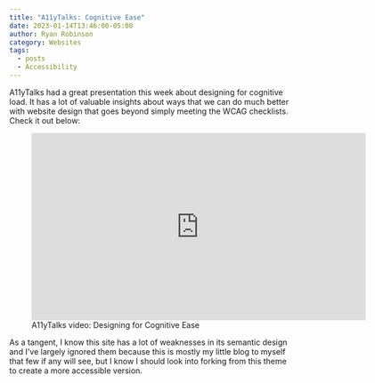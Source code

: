 ```yaml
---
title: "A11yTalks: Cognitive Ease"
date: 2023-01-14T13:46:00-05:00
author: Ryan Robinson
category: Websites
tags:
  - posts
  - Accessibility
---
```


A11yTalks had a great presentation this week about designing for cognitive load. It has a lot of valuable insights about ways that we can do much better with website design that goes beyond simply meeting the WCAG checklists. Check it out below:

<figure><iframe allow="accelerometer; autoplay; clipboard-write; encrypted-media; gyroscope; picture-in-picture" allowfullscreen="" frameborder="0" height="337" loading="lazy" src="https://www.youtube.com/embed/BXeixHLjZwM" title="A11yTalks video: Designing for Cognitive Ease" width="600"></iframe><figcaption>A11yTalks video: Designing for Cognitive Ease</figcaption></figure>

As a tangent, I know this site has a lot of weaknesses in its semantic design and I've largely ignored them because this is mostly my little blog to myself that few if any will see, but I know I should look into forking from this theme to create a more accessible version.
